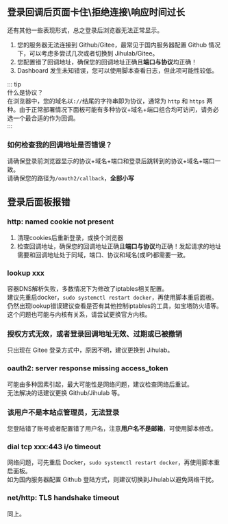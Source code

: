 ## 登录回调后页面卡住\拒绝连接\响应时间过长
还有其他一些表现形式，总之登录后浏览器无法正常显示。  
1. 您的服务器无法连接到 Github/Gitee，最常见于国内服务器配置 Github 情况下，可以考虑多尝试几次或者切换到 Jihulab/Gitee。
2. 您配置错了回调地址，确保您的回调地址正确且**端口与协议**均正确！
3. Dashboard 发生未知错误，您可以使用脚本查看日志，但此项可能性较低。

::: tip  
什么是协议？  
在浏览器中，您的域名以`://`结尾的字符串即为协议，通常为 `http` 和 `https` 两种。由于正常部署情况下面板可能有多种协议+域名+端口组合均可访问，请务必选一个最合适的作为回调。  
:::  

### 如何检查我的回调地址是否错误？  
请确保登录前浏览器显示的协议+域名+端口和登录后跳转到的协议+域名+端口一致。  
请确保您的路径为`/oauth2/callback`，**全部小写**

## 登录后面板报错
### http: named cookie not present
1. 清理cookies后重新登录，或换个浏览器
2. 检查回调地址，确保您的回调地址正确且**端口与协议**均正确！发起请求的地址需要和回调地址处于同域，端口、协议和域名(或IP)都需要一致。  

### lookup xxx
容器DNS解析失败，多数情况下为修改了iptables相关配置。  
建议先重启docker，`sudo systemctl restart docker`，再使用脚本重启面板。  
仍然出现lookup错误建议查看是否有其他控制iptables的工具，如宝塔防火墙等。  
这个问题也可能与内核有关系，请尝试更换官方内核。  

### 授权方式无效，或者登录回调地址无效、过期或已被撤销
只出现在 Gitee 登录方式中，原因不明，建议更换到 Jihulab。

### oauth2: server response missing access_token
可能由多种因素引起，最大可能性是网络问题，建议检查网络后重试。  
无法解决的话建议更换 Github/Jihulab 等。

### 该用户不是本站点管理员，无法登录
您登陆错了账号或者配置错了用户名，注意**用户名不是邮箱**，可使用脚本修改。

### dial tcp xxx:443 i/o timeout
网络问题，可先重启 Docker，`sudo systemctl restart docker`，再使用脚本重启面板。  
如为国内服务器配置 Github 登陆方式，则建议切换到Jihulab以避免网络干扰。

### net/http: TLS handshake timeout
同上。
